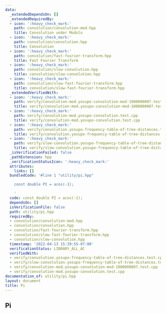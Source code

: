 ```yaml
---
data:
  _extendedDependsOn: []
  _extendedRequiredBy:
  - icon: ':heavy_check_mark:'
    path: convolution/convolution-mod.hpp
    title: Convolution under Modulo
  - icon: ':heavy_check_mark:'
    path: convolution/convolution.hpp
    title: Convolution
  - icon: ':heavy_check_mark:'
    path: convolution/fast-fourier-transform.hpp
    title: Fast Fourier Transform
  - icon: ':heavy_check_mark:'
    path: convolution/slow-convolution.hpp
    title: convolution/slow-convolution.hpp
  - icon: ':heavy_check_mark:'
    path: convolution/slow-fast-fourier-transform.hpp
    title: convolution/slow-fast-fourier-transform.hpp
  _extendedVerifiedWith:
  - icon: ':heavy_check_mark:'
    path: verify/convolution-mod.yosupo-convolution-mod-1000000007.test.cpp
    title: verify/convolution-mod.yosupo-convolution-mod-1000000007.test.cpp
  - icon: ':heavy_check_mark:'
    path: verify/convolution-mod.yosupo-convolution.test.cpp
    title: verify/convolution-mod.yosupo-convolution.test.cpp
  - icon: ':heavy_check_mark:'
    path: verify/convolution.yosupo-frequency-table-of-tree-distances.test.cpp
    title: verify/convolution.yosupo-frequency-table-of-tree-distances.test.cpp
  - icon: ':heavy_check_mark:'
    path: verify/slow-convolution.yosupo-frequency-table-of-tree-distances.test.cpp
    title: verify/slow-convolution.yosupo-frequency-table-of-tree-distances.test.cpp
  _isVerificationFailed: false
  _pathExtension: hpp
  _verificationStatusIcon: ':heavy_check_mark:'
  attributes:
    links: []
  bundledCode: '#line 1 "utility/pi.hpp"

    const double PI = acos(-1);

    '
  code: const double PI = acos(-1);
  dependsOn: []
  isVerificationFile: false
  path: utility/pi.hpp
  requiredBy:
  - convolution/convolution-mod.hpp
  - convolution/convolution.hpp
  - convolution/fast-fourier-transform.hpp
  - convolution/slow-fast-fourier-transform.hpp
  - convolution/slow-convolution.hpp
  timestamp: '2022-04-13 15:39:55-07:00'
  verificationStatus: LIBRARY_ALL_AC
  verifiedWith:
  - verify/convolution.yosupo-frequency-table-of-tree-distances.test.cpp
  - verify/slow-convolution.yosupo-frequency-table-of-tree-distances.test.cpp
  - verify/convolution-mod.yosupo-convolution-mod-1000000007.test.cpp
  - verify/convolution-mod.yosupo-convolution.test.cpp
documentation_of: utility/pi.hpp
layout: document
title: Pi
---
```


## Pi